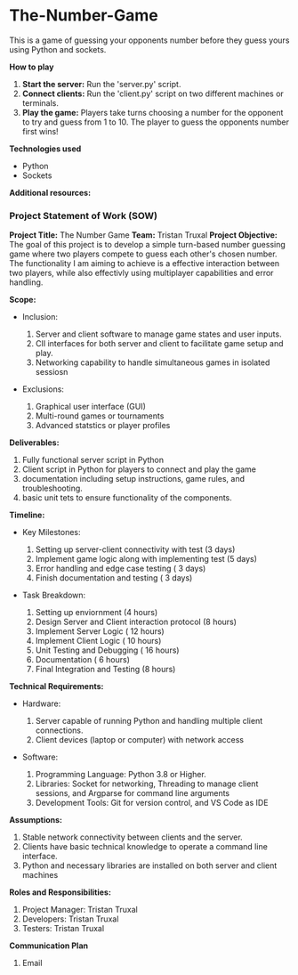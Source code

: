 # The-Number-Game

This is a game of guessing your opponents number before they guess yours using Python and sockets.

**How to play**
1. **Start the server:** Run the 'server.py' script.
2. **Connect clients:** Run the 'client.py' script on two different machines or terminals.
3. **Play the game:** Players take turns choosing a number for the opponent to try and guess from 1 to 10. The player to guess the opponents number first wins!

**Technologies used**
* Python
* Sockets

**Additional resources:**
### Project Statement of Work (SOW)
**Project Title:** The Number Game
**Team:** Tristan Truxal
**Project Objective:** The goal of this project is to develop a simple turn-based number guessing game where two players compete to guess each other's chosen number. The functionality I am aiming to achieve is a effective interaction between two players, while also effectivly using multiplayer capabilities and error handling.

**Scope:**
* Inclusion:
  1. Server and client software to manage game states and user inputs.
  2. ClI interfaces for both server and client to facilitate game setup and play.
  3. Networking capability to handle simultaneous games in isolated sessiosn

* Exclusions:
  1. Graphical user interface (GUI)
  2. Multi-round games or tournaments
  3. Advanced statstics or player profiles
 
**Deliverables:**
1. Fully functional server script in Python
2. Client script in Python for players to connect and play the game
3. documentation including setup instructions, game rules, and troubleshooting.
4. basic unit tets to ensure functionality of the components.

**Timeline:**
* Key Milestones:
  1. Setting up server-client connectivity with test (3 days)
  2. Implement game logic along with implementing test (5 days)
  3. Error handling and edge case testing ( 3 days)
  4. Finish documentation and testing ( 3 days)
 
* Task Breakdown:
  1. Setting up enviornment (4 hours)
  2. Design Server and Client interaction protocol (8 hours)
  3. Implement Server Logic ( 12 hours)
  4. Implement Client Logic ( 10 hours)
  5. Unit Testing and Debugging ( 16 hours)
  6. Documentation ( 6 hours)
  7. Final Integration and Testing (8 hours)

**Technical Requirements:**
* Hardware:
    1. Server capable of running Python and handling multiple client connections.
    2. Client devices (laptop or computer) with network access
 
* Software:
  1. Programming Language: Python 3.8 or Higher.
  2. Libraries: Socket for networking, Threading to manage client sessions, and Argparse for command line arguments
  3. Development Tools: Git for version control, and VS Code as IDE

**Assumptions:**
  1. Stable network connectivity between clients and the server.
  2. Clients have basic technical knowledge to operate a command line interface.
  3. Python and necessary libraries are installed on both server and client machines

**Roles and Responsibilities:**
1. Project Manager: Tristan Truxal
2. Developers: Tristan Truxal
3. Testers: Tristan Truxal

**Communication Plan**
1. Email
